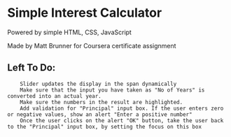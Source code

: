 # Simple Interest Calculator

Powered by simple HTML, CSS, JavaScript

Made by Matt Brunner for Coursera certificate assignment

## Left To Do:
        Slider updates the display in the span dynamically
        Make sure that the input you have taken as "No of Years" is converted into an actual year.
        Make sure the numbers in the result are highlighted.
        Add validation for "Principal" input box. If the user enters zero or negative values, show an alert "Enter a positive number"
        Once the user clicks on the alert "OK" button, take the user back to the "Principal" input box, by setting the focus on this box